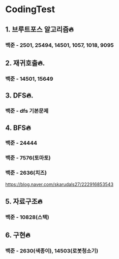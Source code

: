 # CodingTest
## 1. 브루트포스 알고리즘🔥
### 백준 - 2501, 25494, 14501, 1057, 1018, 9095 
## 2. 재귀호출🔥.
### 백준 - 14501, 15649
## 3. DFS🔥.
### 백준 - dfs 기본문제
## 4. BFS🔥
### 백준 - 24444
### 백준 - 7576(토마토)
### 백준 - 2636(치즈)


https://blog.naver.com/skarudals27/222916853543
## 5. 자료구조🔥
### 백준 - 10828(스택)
## 6. 구현🔥
### 백준 - 2630(색종이), 14503(로봇청소기)
